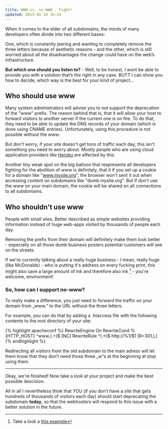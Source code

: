 ```yaml
---
title: WWW vs. no-WWW - Fight!
updated: 2015-05-10 16:24
---
```


When it comes to the elder of all subdomains, the minds of many developers often divide into two different bases:

One, which is constantly jeering and wanting to completely remove the three letters because of aesthetic reasons - and the other, which is still worried about all the disadvantages the change could have on the web’s infrastructure.

**But which one should you listen to?** - Well, to be honest, I wont be able to provide you with a solution that’s the right in any case. BUTT I can show you how to decide, which way is the best for your kind of project...

## Who should use www

Many system administrators will advise you to not support the deprecation of the "www" prefix. The reason behind that is, that it will allow your host to forward visitors to another server if the current one is on fire. To do that, they need to be able to update the DNS records of your domain (which is done using CNAME entries). Unfortunately, using this procedure is not possible without the *www*.

But don't worry, if your site doesn't get tons of traffic each day, this isn't something you need to worry about. Mostly people who are using cloud application providers like [Heroku][1] are affected by this.

Another tiny weak spot on the big balloon that respresents all developers fighting for the abolition of *www* is definitely, that it if you set up a cookie for a domain like "www.mysite.org", the browser won't sent it out when accessing content on subdomains like "dumb.mysite.org". But if don't use the *www* on your main domain, the cookie will be shared on all connections to all subdomains.

## Who shouldn't use www

People with small sites. Better described as simple websites providing information instead of huge web-apps visited by thousands of people each day.

Removing the prefix from their domain will definitely make them look better - especially on all those dumb business posters potential customers will see on the streets.

If we're currently talking about a really huge business - I mean, really huge (like McDonalds) - who is putting it's address on every fucking print, this might also save a large amount of ink and therefore also ink [^1] - you're welcome, environment!

### So, how can I support no-www?

To really make a difference, you just need to forward the traffic on your domain from „www.“ to the URL without the three letters.

For example, you can do that by adding a .htaccess file with the following contents to the root directory of your site:

{% highlight apacheconf %}
RewriteEngine On
RewriteCond %{HTTP_HOST} ^www.(.+)$ [NC]
RewriteRule ^(.*)$ http://%1/$1 [R=301,L]
{% endhighlight %}

Redirecting all visitors from the old subdomain to the main adress will let them know that they don’t need those three „w“s at the beginning at stop using them.

- - -

Okay, we're finished! Now take a look at your project and make the best possible descision.

All in all I nevertheless think that YOU (if you don’t have a site that gets hundreds of thousands of visitors each day) should start deprecating the subdomain **today**, so that the webhosters will respond to this issue with a better solution in the future.

[1]: https://www.heroku.com

[^1]: Take a look a [this example](http://www.theatlantic.com/politics/archive/2014/04/can-a-teens-idea-to-switch-fonts-save-the-government-400-million/359920/)